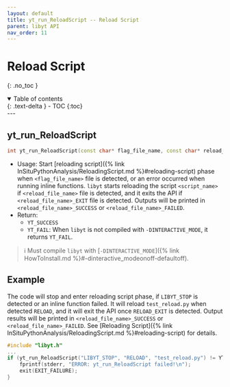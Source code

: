 ```yaml
---
layout: default
title: yt_run_ReloadScript -- Reload Script
parent: libyt API
nav_order: 11
---
```

# Reload Script
{: .no_toc }
<details open markdown="block">
  <summary>
    Table of contents
  </summary>
  {: .text-delta }
- TOC
{:toc}
</details>
---

## yt_run_ReloadScript
```cpp
int yt_run_ReloadScript(const char* flag_file_name, const char* reload_file_name, const char* script_name);
```
- Usage: Start [reloading script]({% link InSituPythonAnalysis/ReloadingScript.md %}#reloading-script) phase when `<flag_file_name>` file is detected, or an error occurred when running inline functions. `libyt` starts reloading the script `<script_name>` if `<reload_file_name>` file is detected, and it exits the API if `<reload_file_name>_EXIT` file is detected. Outputs will be printed in `<reload_file_name>_SUCCESS` or `<reload_file_name>_FAILED`.
- Return: 
  - `YT_SUCCESS`
  - `YT_FAIL`: When `libyt` is not compiled with `-DINTERACTIVE_MODE`, it returns `YT_FAIL`.

> :information_source: Must compile `libyt` with [`-DINTERACTIVE_MODE`]({% link HowToInstall.md %}#-dinteractive_modeonoff-defaultoff).

## Example
The code will stop and enter reloading script phase, if `LIBYT_STOP` is detected or an inline function failed.
It will reload `test_reload.py` when detected `RELOAD`, and it will exit the API once `RELOAD_EXIT` is detected.
Output results will be printed in `<reload_file_name>_SUCCESS` or `<reload_file_name>_FAILED`.
See [Reloading Script]({% link InSituPythonAnalysis/ReloadingScript.md %}#reloading-script) for details.

```cpp
#include "libyt.h"
...
if (yt_run_ReloadScript("LIBYT_STOP", "RELOAD", "test_reload.py") != YT_SUCCESS) {
    fprintf(stderr, "ERROR: yt_run_ReloadScript failed!\n");
    exit(EXIT_FAILURE);
}
```